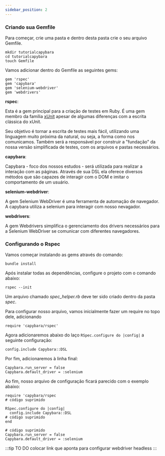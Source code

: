 ```yaml
---
sidebar_position: 2
---
```


### Criando sua Gemfile

Para começar, crie uma pasta e dentro desta pasta crie o seu arquivo Gemfile.

```
mkdir tutorialcapybara
cd tutorialcapybara
touch Gemfile

```

Vamos adicionar dentro do Gemfile as seguintes gems:

```
gem 'rspec'
gem 'capybara'
gem 'selenium-webdriver'
gem 'webdrivers'
```

**rspec**:

Esta é a gem principal para a criação de testes em Ruby. É uma gem membro da família [xUnit](http://xunitpatterns.com/xUnit.html) apesar de algumas diferenças com a escrita clássica do xUnit.

Seu objetivo é tornar a escrita de testes mais fácil, utilizando uma linguagem muito próxima da natural, ou seja, a forma como nos comunicamos. Também será a responsável por construir a "fundação" da nossa versão simplificada de testes, com os arquivos e pastas necessários.

**capybara**:

Capybara - foco dos nossos estudos - será utilizada para realizar a interação com as páginas. Através de sua DSL ela oferece diversos métodos que são capazes de interagir com o DOM e imitar o comportamento de um usuário.

**selenium-webdriver**:

A gem Selenium WebDriver é uma ferramenta de automação de navegador. A capybara utiliza a selenium para interagir com nosso nevagador.

**webdrivers**:

A gem Webdrivers simplifica o gerenciamento dos drivers necessários para a Selenium WebDriver se comunicar com diferentes navegadores.


### Configurando o Rspec

Vamos começar instalando as gems através do comando:
```
bundle install
```

Após instalar todas as dependências, configure o projeto com o comando abaixo:

``` 
rspec --init
```

Um arquivo chamado *spec_helper.rb* deve ter sido criado dentro da pasta *spec*.

Para configurar nosso arquivo, vamos inicialmente fazer um require no topo dele, adicionando

```
require 'capybara/rspec'
```

Agora adicionaremos abaixo do laço ```RSpec.configure do |config|``` a seguinte configuração:
```
config.include Capybara::DSL
```

Por fim, adicionaremos à linha final:

```
Capybara.run_server = false
Capybara.default_driver = :selenium
```

Ao fim, nosso arquivo de configuração ficará parecido com o exemplo abaixo:

```
require 'capybara/rspec
# código suprimido

RSpec.configure do |config|
  config.include Capybara::DSL
# código suprimido
end

# código suprimido
Capybara.run_server = false
Capybara.default_driver = :selenium
```
:::tip TO DO
  colocar link que aponta para configurar webdriver headless
:::